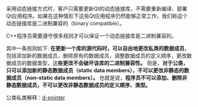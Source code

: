 采用动态链接方式时，客户只需要更新Qt的动态链接库，不需要重新编译、部署Qt应用程序。如果在这种情形下这些Qt应用程序仍然能够正常工作，我们称这个动态链接库是二进制兼容的（binary compatible）。

C++程序员需要遵守很多规则才可以保证一个动态链接库是二进制兼容的。

其中一条规则如下:
**在更新一个库的源代码时，可以自由地更改私类的数据成员**，包括添加新的数据成员，删除原有的数据成员，调整数据成员的定义顺序，更改数据成员的数据类型，这**些更改不会破坏该库的二进制兼容性。** 但是，**对于公类，只可以添加新的静态数据成员（static data members），不可以更改非静态的数据成员（non-static data members）。** 也就是说，**程序员不可以添加、删除非静态数据成员，不可以更改非静态数据成员的定义顺序、类型。**

公类私类解释：[d-pointer](d-pointer.md)